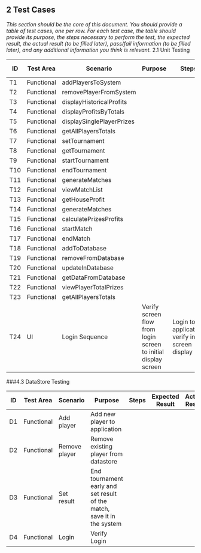 ## 2 Test Cases

*This section should be the core of this document. You should provide a table of test cases, one per row. For each test case, the table should provide its purpose, the steps necessary to perform the test, the expected result, the actual result (to be filled later), pass/fail information (to be filled later), and any additional information you think is relevant.*
2.1 Unit Testing

| ID  | Test Area | Scenario | Purpose | Steps |Expected Result| Actual Result|Pass/Fail |Additional Information|
|---|---|---|---|---|---|---|---|---|
| T1 | Functional | addPlayersToSystem |  |  | | | | |
| T2  | Functional  | removePlayerFromSystem  |  | | | | | |
| T3  | Functional  | displayHistoricalProfits | |  | | | | |
| T4  | Functional  | displayProfitsByTotals  |  |  | | | | |
| T5 |  Functional | displaySinglePlayerPrizes   |  |  | | | | |
| T6  | Functional  | getAllPlayersTotals  |  |  | | | | |
| T7  | Functional  | setTournament  |  |  | | | | |
| T8  | Functional  | getTournament   |  |  | | | | |
| T9  | Functional  | startTournament  |  |      | | | | |
| T10  | Functional  | endTournament   |  |      | | | | |
| T11  | Functional  | generateMatches  |  |  | | | | |
| T12| Functional  | viewMatchList  |  |  | | | | |
| T13| Functional  | getHouseProfit  |  |  | | | | |
| T14| Functional  | generateMatches  |  |  | | | | |
| T15| Functional  | calculatePrizesProfits  |  |  | | | | |
| T16| Functional  | startMatch  |  |  | | | | |
| T17| Functional  | endMatch  |  |  | | | | |
| T18| Functional  | addToDatabase  |  |  | | | | |
| T19| Functional  | removeFromDatabase  |  |  | | | | |
| T20| Functional  | updateInDatabase  |  |  | | | | |
| T21| Functional  | getDataFromDatabase  |  |  | | | | |
| T22| Functional  | viewPlayerTotalPrizes  |  |  | | | | |
| T23| Functional  | getAllPlayersTotals  |  |  | | | | |
| T24  | UI  | Login Sequence  |  Verify screen flow from login screen to initial display screen | Login     to application, verify initial screen display | | | | |


###4.3 DataStore Testing


| ID  | Test Area | Scenario | Purpose | Steps |Expected Result| Actual Result|Pass/Fail |Additional Information|
|---|---|---|---|---|---|---|---|---|
| D1 | Functional | Add player | Add new player to application  |   | | | | |
| D2 | Functional | Remove player | Remove existing player from datastore |    | | | | |
| D3 | Functional | Set result | End tournament early and set result of the match, save it in the system  |   | | | | |
| D4 | Functional | Login | Verify Login |  | | | | |

